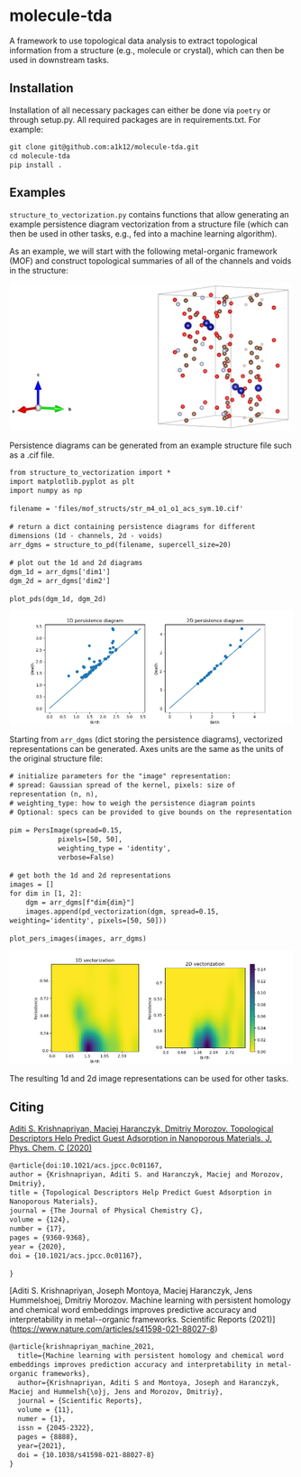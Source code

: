 # molecule-tda
A framework to use topological data analysis to extract topological information
from a structure (e.g., molecule or crystal), which can then be used in
downstream tasks.

## Installation

Installation of all necessary packages can either be done via `poetry` or through
setup.py. All required packages are in requirements.txt. For example:

```
git clone git@github.com:a1k12/molecule-tda.git
cd molecule-tda
pip install .
```

## Examples

`structure_to_vectorization.py` contains functions that allow generating
an example persistence diagram vectorization from a structure file
(which can then be used in other tasks, e.g., fed into a machine learning algorithm).

As an example, we will start with the following metal-organic framework (MOF) and
construct topological summaries of all of the channels and voids in the structure:

<img src="https://github.com/a1k12/molecule-tda/blob/main/figures/str_m4_o1_o1_acs_sym.10.png" width="500">

Persistence diagrams can be generated from an example structure file such as a .cif file.
```
from structure_to_vectorization import *
import matplotlib.pyplot as plt
import numpy as np

filename = 'files/mof_structs/str_m4_o1_o1_acs_sym.10.cif'

# return a dict containing persistence diagrams for different dimensions (1d - channels, 2d - voids)
arr_dgms = structure_to_pd(filename, supercell_size=20)

# plot out the 1d and 2d diagrams
dgm_1d = arr_dgms['dim1']
dgm_2d = arr_dgms['dim2']

plot_pds(dgm_1d, dgm_2d)
```
<img src="https://github.com/a1k12/molecule-tda/blob/main/figures/1d_2d_pers_diagrams.png" width="750">


Starting from `arr_dgms` (dict storing the persistence diagrams), vectorized representations
can be generated. Axes units are the same as the units of the original structure file:
```
# initialize parameters for the "image" representation:
# spread: Gaussian spread of the kernel, pixels: size of representation (n, n),
# weighting_type: how to weigh the persistence diagram points
# Optional: specs can be provided to give bounds on the representation

pim = PersImage(spread=0.15,
            pixels=[50, 50],
            weighting_type = 'identity',
            verbose=False)

# get both the 1d and 2d representations
images = []
for dim in [1, 2]:
    dgm = arr_dgms[f"dim{dim}"]
    images.append(pd_vectorization(dgm, spread=0.15, weighting='identity', pixels=[50, 50]))

plot_pers_images(images, arr_dgms)
```
<img src="https://github.com/a1k12/molecule-tda/blob/main/figures/1d_2d_pers_images.png" width="750">

The resulting 1d and 2d image representations can be used for other tasks.

## Citing

[Aditi S. Krishnapriyan, Maciej Haranczyk, Dmitriy Morozov. Topological Descriptors
Help Predict Guest Adsorption in Nanoporous Materials. J. Phys. Chem. C (2020)](https://pubs.acs.org/doi/abs/10.1021/acs.jpcc.0c01167)

```
@article{doi:10.1021/acs.jpcc.0c01167,
author = {Krishnapriyan, Aditi S. and Haranczyk, Maciej and Morozov, Dmitriy},
title = {Topological Descriptors Help Predict Guest Adsorption in Nanoporous Materials},
journal = {The Journal of Physical Chemistry C},
volume = {124},
number = {17},
pages = {9360-9368},
year = {2020},
doi = {10.1021/acs.jpcc.0c01167},

}
```
[Aditi S. Krishnapriyan, Joseph Montoya, Maciej Haranczyk, Jens Hummelshoej, Dmitriy Morozov. Machine learning with persistent homology and chemical word embeddings improves predictive accuracy and interpretability in metal--organic frameworks. Scientific Reports (2021)] (https://www.nature.com/articles/s41598-021-88027-8)

```
@article{krishnapriyan_machine_2021,
  title={Machine learning with persistent homology and chemical word embeddings improves prediction accuracy and interpretability in metal-organic frameworks},
  author={Krishnapriyan, Aditi S and Montoya, Joseph and Haranczyk, Maciej and Hummelsh{\o}j, Jens and Morozov, Dmitriy},
  journal = {Scientific Reports},
  volume = {11},
  numer = {1},
  issn = {2045-2322},
  pages = {8888},
  year={2021},
  doi = {10.1038/s41598-021-88027-8}
}
```
